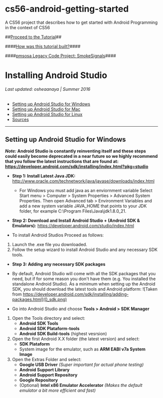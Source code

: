 # cs56-android-getting-started
A CS56 project that describes how to get started with Android Programming in the context of CS56

##[Proceed to the Tutorial](/docs/tutorial/index.md)##

####[How was this tutorial built?](GitTutorialBuilding.md)####

####[pmsosa Legacy Code Project: SmokeSignals](https://github.com/pmsosa/SmokeSignals)####

<h1> Installing Android Studio </h1>
<h6>Last updated: osheaanaya | Summer 2016</h6>

- [Setting up Android Studio for Windows](#0_androidWindows)
- [Setting up Android Studio for Mac](#0_androidMac)
- [Setting up Android Studio for Linux](#0_androidLinux)
- [Sources](#0_sources)

---


<h2 id="0_androidWindows">Setting up Android Studio for Windows</h2>

***Note:* Android Studio is constantly reinventing itself and these steps could easily become deprecated in a near future so we highly recommend that you follow the latest instructions that are found at: https://developer.android.com/sdk/installing/index.html?pkg=studio**

- **Step 1: Install Latest Java JDK:** http://www.oracle.com/technetwork/java/javase/downloads/index.html
	- For Windows you must add java as an enviornment variable Select Start menu > Computer > System Properties > Advanced System Properties. Then open Advanced tab > Environment Variables and add a new system variable JAVA_HOME that points to your JDK folder, for example C:\Program Files\Java\jdk1.8.0_21.

- **Step 2: Download and Install Android Studio + (Android SDK & Emulators):** https://developer.android.com/studio/index.html
- To install Android Studios Proceed as follows:

1. Launch the .exe file you downloaded.
2. Follow the setup wizard to install Android Studio and any necessary SDK tools. 

- **Step 3: Adding any necessary SDK packages**
- By default, Android Studio will come with all the SDK packages that you need, but if for some reason you don't have them (e.g. You installed the standalone Android Studio). As a minimum when setting up the Android SDK, you should download the latest tools and Android platform:
![Taken from https://developer.android.com/sdk/installing/adding-packages.html](0_sdk.png)

- Go into Android Studio and choose **Tools > Android > SDK Manager**

1. Open the Tools directory and select:
	- **Android SDK Tools** 
	- **Android SDK Plataform-tools**
	- **Android SDK Build-tools** (highest vesrsion)
2. Open the first Android X.X folder (the latest version) and select:
	- **SDK Plataform**
	- System image for the emulator, such as **ARM EABI v7a System Image**
3. Open the Extras Folder and select:
	- **Google USB Driver** *(Super important for actual phone testing)*
	- **Android Support Library**
	- **Android Support Repository**
	- **Google Repository**
	- (Optional) **Intel x86 Emulator Accelerator** *(Makes the default emulator a bit more efficient and fast)*
	
